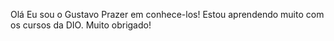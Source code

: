Olá
Eu sou o Gustavo
Prazer em conhece-los!
Estou aprendendo muito com os cursos da DIO.
Muito obrigado!
